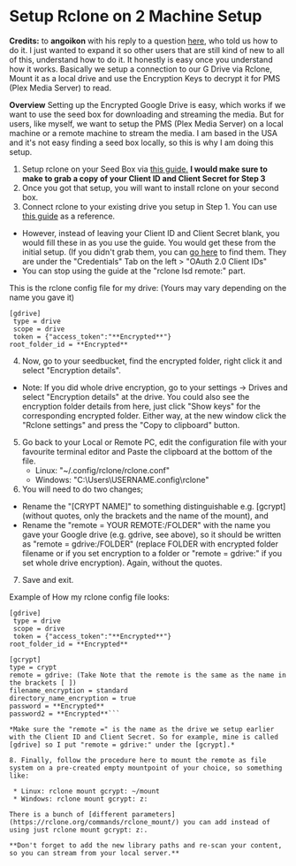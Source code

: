 # Setup Rclone on 2 Machine Setup

**Credits:** to **angoikon** with his reply to a question [here](https://community.seedboxes.cc/questions/rclone-crypt-mounted-drive-on-local-pc), who told us how to do it. I just wanted to expand it so other users that are still kind of new to all of this, understand how to do it. It honestly is easy once you understand how it works. Basically we setup a connection to our G Drive via Rclone, Mount it as a local drive and use the Encryption Keys to decrypt it for PMS (Plex Media Server) to read.

**Overview**
Setting up the Encrypted Google Drive is easy, which works if we want to use the seed box for downloading and streaming the media. But for users, like myself, we want to setup the PMS (Plex Media Server) on a local machine or a remote machine to stream the media. I am based in the USA and it's not easy finding a seed box locally, so this is why I am doing this setup. 

1. Setup rclone on your Seed Box via [this guide.](https://community.seedboxes.cc/articles/how-to-mount-a-remote-drive-to-your-seedbox) **I would make sure to make to grab a copy of your Client ID and Client Secret for Step 3**
2. Once you got that setup, you will want to install rclone on your second box.
3. Connect rclone to your existing drive you setup in Step 1. You can use [this guide](https://rclone.org/drive/) as a reference. 
 * However, instead of leaving your Client ID and Client Secret blank, you would fill these in as you use the guide. You would get these from the initial setup. (If you didn't grab them, you can [go here](https://console.developers.google.com/) to find them. They are under the "Credentials" Tab on the left > "OAuth 2.0 Client IDs"
 * You can stop using the guide at the "rclone lsd remote:" part.

This is the rclone config file for my drive: (Yours may vary depending on the name you gave it)

```
[gdrive]
 type = drive
 scope = drive
 token = {"access_token":"**Encrypted**"}
root_folder_id = **Encrypted**
```

4. Now, go to your seedbucket, find the encrypted folder, right click it and select "Encryption details".
  * Note: If you did whole drive encryption, go to your settings -> Drives and select "Encryption details" at the drive. You could also see the encryption folder details from here, just click "Show keys" for the corresponding encrypted folder.
Either way, at the new window click the "Rclone settings" and press the "Copy to clipboard" button.
5. Go back to your Local or Remote PC, edit the configuration file with your favourite terminal editor and Paste the clipboard at the bottom of the file.
	* Linux: "~/.config/rclone/rclone.conf"
	* Windows: "C:\Users\USERNAME\.config\rclone" 
6. You will need to do two changes;
 * Rename the "[CRYPT NAME]" to something distinguishable e.g. [gcrypt] (without quotes, only the brackets and the name of the mount), and
 * Rename the "remote = YOUR REMOTE:/FOLDER" with the name you gave your Google drive (e.g. gdrive, see above), so it should be written as "remote = gdrive:/FOLDER" (replace FOLDER with encrypted folder filename or if you set encryption to a folder or "remote = gdrive:" if you set whole drive encryption). Again, without the quotes.
7. Save and exit.

Example of  How my rclone config file looks:

```
[gdrive]
 type = drive
 scope = drive
 token = {"access_token":"**Encrypted**"}
root_folder_id = **Encrypted**

[gcrypt]
type = crypt
remote = gdrive: (Take Note that the remote is the same as the name in the brackets [ ])
filename_encryption = standard
directory_name_encryption = true
password = **Encrypted**
password2 = **Encrypted**```

*Make sure the "remote =" is the name as the drive we setup earlier with the Client ID and Client Secret. So for example, mine is called [gdrive] so I put "remote = gdrive:" under the [gcrypt].*

8. Finally, follow the procedure here to mount the remote as file system on a pre-created empty mountpoint of your choice, so something like:

 * Linux: rclone mount gcrypt: ~/mount
 * Windows: rclone mount gcrypt: z:

There is a bunch of [different parameters](https://rclone.org/commands/rclone_mount/) you can add instead of using just rclone mount gcrypt: z:. 

**Don't forget to add the new library paths and re-scan your content, so you can stream from your local server.**
